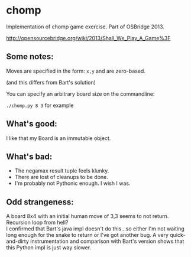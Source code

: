 chomp
=====

Implementation of chomp game exercise.
Part of OSBridge 2013.  

http://opensourcebridge.org/wiki/2013/Shall_We_Play_A_Game%3F

## Some notes:

Moves are specified in the form: `x,y` and are zero-based.

(and this differs from Bart's solution)

You can specify an arbitrary board size on the commandline:

`./chomp.py 8 3` for example

## What's good:

I like that my Board is an immutable object.

## What's bad:

* The negamax result tuple feels klunky.
* There are lost of cleanups to be done.
* I'm probably not Pythonic enough.  I wish I was.

## Odd strangeness:

A board 8x4 with an initial human move of 3,3 seems to not return.  Recursion loop from hell?  
I confirmed that Bart's java impl doesn't do this...so either I'm not waiting long enough for the snake to return
or I've got another bug.  A very quick-and-dirty instrumentation and comparison with Bart's version shows that this Python
impl is just way slower.

